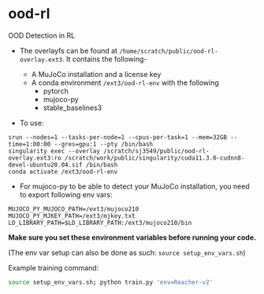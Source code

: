 # ood-rl
OOD Detection in RL


- The overlayfs can be found at `/home/scratch/public/ood-rl-overlay.ext3`. It contains the following-
  - A MuJoCo installation and a license key
  - A conda environment `/ext3/ood-rl-env` with the following
    - pytorch
    - mujoco-py
    - stable_baselines3

- To use:
```
srun --nodes=1 --tasks-per-node=1 --cpus-per-task=1 --mem=32GB --time=1:00:00 --gres=gpu:1 --pty /bin/bash
singularity exec --overlay /scratch/sj3549/public/ood-rl-overlay.ext3:ro /scratch/work/public/singularity/cuda11.3.0-cudnn8-devel-ubuntu20.04.sif /bin/bash
conda activate /ext3/ood-rl-env
```

- For mujoco-py to be able to detect your MuJoCo installation, you need to export following env vars:
```
MUJOCO_PY_MUJOCO_PATH=/ext3/mujoco210
MUJOCO_PY_MJKEY_PATH=/ext3/mjkey.txt
LD_LIBRARY_PATH=$LD_LIBRARY_PATH:/ext3/mujoco210/bin
```
**Make sure you set these environment variables before running your code.**

(The env var setup can also be done as such: `source setup_env_vars.sh`)

Example training command: 
```bash
source setup_env_vars.sh; python train.py 'env=Reacher-v2'
```
